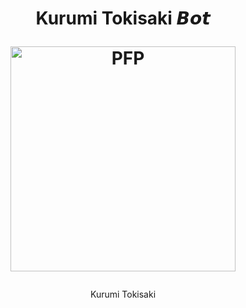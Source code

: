 <h1 align="center"> Kurumi Tokisaki 𝘽𝙤𝙩 

</div>
<p align="center">
  
  <img src="https://telegra.ph/file/d02cea07a66fe5746ecd5.jpg" width="360" border="0" alt="PFP">
</h3>

<p align="center">
Kurumi Tokisaki
